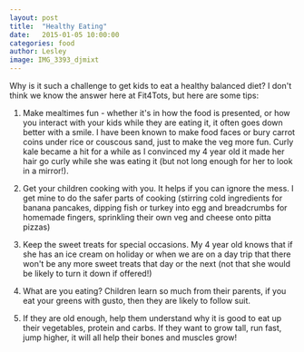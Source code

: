 ```yaml
---
layout: post
title:  "Healthy Eating"
date:   2015-01-05 10:00:00
categories: food
author: Lesley
image: IMG_3393_djmixt
---
```


Why is it such a challenge to get kids to eat a healthy balanced diet? I don't think we know the answer here at Fit4Tots, but here are some tips: 

1. Make mealtimes fun - whether it's in how the food is presented, or how you interact with your kids while they are eating it, it often goes down better with a smile. I have been known to make food faces or bury carrot coins under rice or couscous sand, just to make the veg more fun. Curly kale became a hit for a while as I convinced my 4 year old it made her hair go curly while she was eating it (but not long enough for her to look in a mirror!). 

2. Get your children cooking with you. It helps if you can ignore the mess. I get mine to do the safer parts of cooking (stirring cold ingredients for banana pancakes, dipping fish or turkey into egg and breadcrumbs for homemade fingers, sprinkling their own veg and cheese onto pitta pizzas)

3. Keep the sweet treats for special occasions. My 4 year old knows that if she has an ice cream on holiday or when we are on a day trip that there won't be any more sweet treats that day or the next (not that she would be likely to turn it down if offered!)

4. What are you eating? Children learn so much from their parents, if you eat your greens with gusto, then they are likely to follow suit. 

5. If they are old enough, help them understand why it is good to eat up their vegetables, protein and carbs. If they want to grow tall, run fast, jump higher, it will all help their bones and muscles grow!
